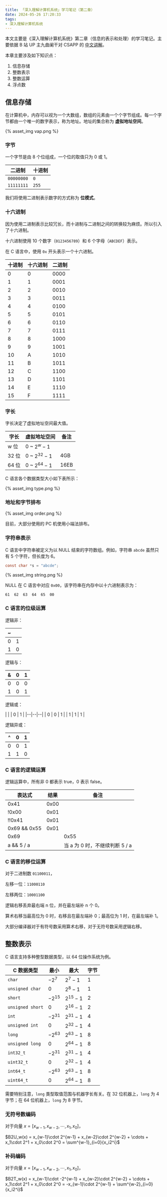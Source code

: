 ```yaml
---
title: 「深入理解计算机系统」学习笔记（第二章）
date: 2024-05-26 17:20:33
tags:
- 深入理解计算机系统
---
```


本文主要是《深入理解计算机系统》第二章（信息的表示和处理）的学习笔记。主要依据 B 站 UP 主九曲阑干对 CSAPP 的 [中文讲解](https://www.bilibili.com/video/BV1cD4y1D7uR)。

本章主要涉及如下知识点：

1. 信息存储
2. 整数表示
3. 整数运算
4. 浮点数

<!-- more -->
## 信息存储

在计算机中，内存可以视为一个大数组，数组的元素由一个个字节组成。每一个字节都由一个唯一的数字表示，称为地址。地址的集合称为 **虚拟地址空间**。

{% asset_img vap.png %}

### 字节

一个字节是由 8 个位组成，一个位的取值只为 0 或 1。

|  二进制     |  十进制  |
|------------|---------|
| `00000000` | `0`     |
| `11111111` | `255`   |

我们将使用二进制表示数字的方式称为 **位模式**。

### 十六进制

因为使用二进制表示比较冗长，而十进制与二进制之间的转换较为麻烦。所以引入了十六进制。

十六进制使用 10 个数字（`0123456789`）和 6 个字母（`ABCDEF`）表示。

在 C 语言中，使用 `0x` 开头表示一个十六进制。

| 十进制 | 十六进制 | 二进制 |
|-------|---------|------|
| 0     | 0      | 0000 |
| 1     | 1      | 0001 |
| 2     | 2      | 0010 |
| 3     | 3      | 0011 |
| 4     | 4      | 0100 |
| 5     | 5      | 0101 |
| 6     | 6      | 0110 |
| 7     | 7      | 0111 |
| 8     | 8      | 1000 |
| 9     | 9      | 1001 |
| 10    | A      | 1010 |
| 11    | B      | 1011 |
| 12    | C      | 1100 |
| 13    | D      | 1101 |
| 14    | E      | 1110 |
| 15    | F      | 1111 |

### 字长

字长决定了虚拟地址空间最大值。

| 字长 | 虚拟地址空间 | 备注 |
|------|------------|-----|
| w 位 | 0 ~ $2^w-1$ |    |
| 32 位 | 0 ~ $2^{32}-1$ | 4GB |
| 64 位 | 0 ~ $2^{64}-1$ | 16EB |

C 语言各个数据类型大小如下表所示：

{% asset_img type.png %}

### 地址和字节排布

{% asset_img order.png %}

目前，大部分使用的 PC 机使用小端法排布。

### 字符串表示

C 语言中字符串被定义为以 NULL 结束的字符数组。例如，字符串 `abcde` 虽然只有 5 个字符，但长度为 6。

```c
const char *s = "abcde";
```

{% asset_img string.png %}

NULL 在 C 语言中对应 `0x00`，该字符串在内存中以十六进制表示为：

```
61  62  63  64  65  00
```

### C 语言的位级运算

逻辑非：

| ~ | |
|--|--|
|0 | 1 |
|1 | 0 |

逻辑与：

| & | 0 | 1 |
|--|--|--|
| 0 | 0 | 0 |
| 1 | 0 | 1 |

逻辑或：

| | | 0 | 1 |
|--|--|--|
| 0 | 0 | 1 |
| 1 | 1 | 1 |

逻辑异或：

| ^ | 0 | 1 |
|--|--|--|
| 0 | 0 | 1 |
| 1 | 1 | 0 |

### C 语言的逻辑运算

逻辑运算中，所有非 0 都表示 true，0 表示 false。

| 表达式 | 结果 | 备注 |
|----|----|--|
| 0x41 | 0x00 | |
| !0x00 | 0x01 | |
| !!0x41 | 0x01 | |
| 0x69 && 0x55 | 0x01 | |
| 0x69 || 0x55 | 0x01 | |
| a && 5 / a |  | 当 a 为 0 时，不继续判断 5 / a|

### C 语言的移位运算

对于二进制数 `01100011`，

左移一位：`11000110`

左移两位：`10001100`

逻辑右移丢弃最右端 n 位，并在最左端补 n 个 0。

算术右移当最高位为 0 时，右移且在最左端补 0；最高位为 1 时，在最左端补 1。

大部分编译器对于有符号数采用算术右移，对于无符号数采用逻辑右移。

## 整数表示

C 语言支持多种整型数据类型，以 64 位操作系统为例。

| C 数据类型 | 最小 | 最大 | 字节 |
| --- | --- | --- | --- |
| `char` | $-2^7$ | $2^7-1$ | 1 |
| `unsigned char` | 0 | $2^8-1$ | 1 |
| `short` | $-2^{15}$ | $2^{15}-1$ | 2 |
| `unsigned short` | 0 | $2^{16}-1$ | 2 |
| `int` | $-2^{31}$ | $2^{31}-1$ | 4 |
| `unsigned int` | 0 | $2^{32}-1$ | 4 |
| `long` | $-2^{63}$ | $2^{63}-1$ | 8 |
| `unsigned long` | 0 | $2^{64}-1$ | 8 |
| `int32_t` | $-2^{31}$ | $2^{31}-1$ | 4 |
| `uint32_t` | 0 | $2^{32}-1$ | 4 |
| `int64_t` | $-2^{63}$ | $2^{63}-1$ | 8 |
| `uint64_t` | 0 | $2^{64}-1$ | 8 |

需要特别注意，`long` 类型取值范围与机器字长有关。在 32 位机器上，`long` 为 4 字节；在 64 位机器上，`long` 为 8 字节。

### 无符号数编码

对于向量 $x = [x_{w-1}, x_{w-2}, \cdots, x_1, x_0]$，

$B2U_w(x) = x_{w-1}\cdot 2^{w-1} + x_{w-2}\cdot 2^{w-2} + \cdots + x_1\cdot 2^1 + x_0\cdot 2^0 = \sum^{w-1}_{i=0}{x_i2^i}$

### 补码编码

对于向量 $x = [x_{w-1}, x_{w-2}, \cdots, x_1, x_0]$，

$B2T_w(x) = x_{w-1}\cdot -2^{w-1} + x_{w-2}\cdot 2^{w-2} + \cdots + x_1\cdot 2^1 + x_0\cdot 2^0 = -x_{w-1}\cdot 2^{w-1} + \sum^{w-2}_{i=0}{x_i2^i}$

